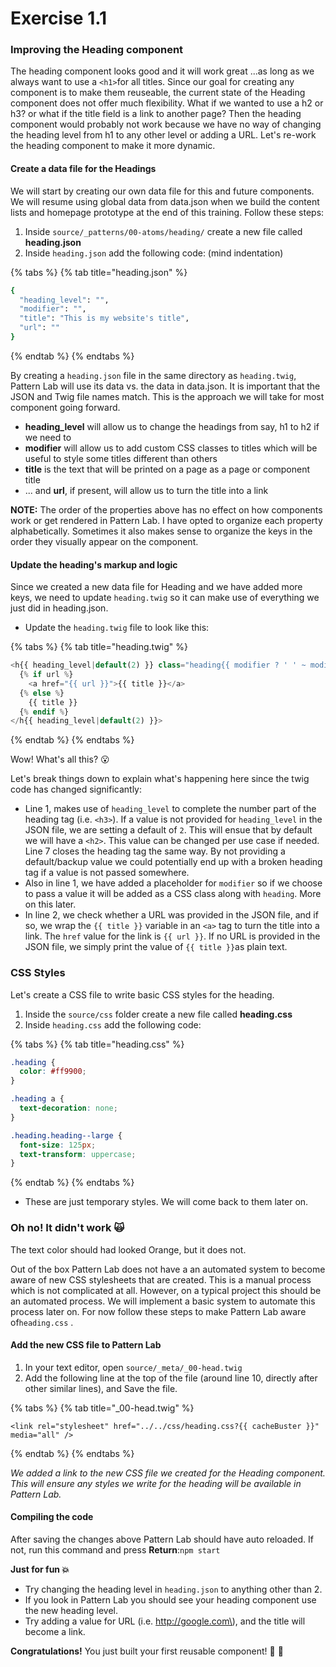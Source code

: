 # Exercise 1.1

### Improving the Heading component

The heading component looks good and it will work great ...as long as we always want to use a `<h1>`for all titles. Since our goal for creating any component is to make them reuseable, the current state of the Heading component does not offer much flexibility. What if we wanted to use a h2 or h3? or what if the title field is a link to another page? Then the heading component would probably not work because we have no way of changing the heading level from h1 to any other level or adding a URL. Let's re-work the heading component to make it more dynamic.

#### Create a data file for the Headings

We will start by creating our own data file for this and future components. We will resume using global data from data.json when we build the content lists and homepage prototype at the end of this training.  Follow these steps:

1. Inside `source/_patterns/00-atoms/heading/` create a new file called **heading.json**
2. Inside `heading.json` add the following code: \(mind indentation\)

{% tabs %}
{% tab title="heading.json" %}
```bash
{
  "heading_level": "",
  "modifier": "",
  "title": "This is my website's title",
  "url": ""
}
```
{% endtab %}
{% endtabs %}

By creating a `heading.json` file in the same directory as `heading.twig`, Pattern Lab will use its data vs. the data in data.json.  It is important that the JSON and Twig file names match.  This is the approach we will take for most component going forward.

* **heading\_level** will allow us to change the headings from say, h1 to h2 if we need to
* **modifier** will allow us to add custom CSS classes to titles which will be useful to style some titles different than others
* **title** is the text that will be printed on a page as a page or component title
* ... and **url**, if present, will allow us to turn the title into a link

**NOTE:**  The order of the properties above has no effect on how components work or get rendered in Pattern Lab.  I have opted to organize each property alphabetically.  Sometimes it also makes sense to organize the keys in the order they visually appear on the component.

#### Update the heading's markup and logic

Since we created a new data file for Heading and we have added more keys, we need to update `heading.twig` so it can make use of everything we just did in heading.json.

* Update the `heading.twig` file to look like this: 

{% tabs %}
{% tab title="heading.twig" %}
```php
<h{{ heading_level|default(2) }} class="heading{{ modifier ? ' ' ~ modifier }}">
  {% if url %}
    <a href="{{ url }}">{{ title }}</a>
  {% else %}
    {{ title }}
  {% endif %}
</h{{ heading_level|default(2) }}>
```
{% endtab %}
{% endtabs %}

Wow! What's all this? 😮

Let's break things down to explain what's happening here since the twig code has changed significantly:

* Line 1, makes use of `heading_level` to complete the number part of the heading tag \(i.e. `<h3>`\).  If a value is not provided for `heading_level` in the JSON file, we are setting a default of `2`.  This will ensue that by default we will have a `<h2>`.  This value can be changed per use case if needed.  Line 7 closes the heading tag the same way. By not providing a default/backup value we could potentially end up with a broken heading tag if a value is not passed somewhere.
* Also in line 1, we have added a placeholder for `modifier` so if we choose to pass a value it will be added as a CSS class along with `heading`.  More on this later.
* In line 2, we check whether a URL was provided in the JSON file, and if so, we wrap the `{{ title }}` variable in an `<a>` tag to turn the title into a link.  The `href` value for the link is `{{ url }}`.  If no URL is provided in the JSON file, we simply print the value of `{{ title }}`as plain text.

### CSS Styles

Let's create a CSS file to write basic CSS styles for the heading.

1. Inside the `source/css` folder create a new file called  **heading.css**
2. Inside `heading.css` add the following code:

{% tabs %}
{% tab title="heading.css" %}
```css
.heading {
  color: #ff9900;
}

.heading a {
  text-decoration: none;
}

.heading.heading--large {
  font-size: 125px;
  text-transform: uppercase;
}
```
{% endtab %}
{% endtabs %}

* These are just temporary styles.  We will come back to them later on.

### Oh no! It didn't work 🙀

The text color should had looked Orange, but it does not.

Out of the box Pattern Lab does not have a an automated system to become aware of new CSS stylesheets that are created. This is a manual process which is not complicated at all. However, on a typical project this should be an automated process. We will implement a basic system to automate this process later on. For now follow these steps to make Pattern Lab aware of`heading.css` .

#### Add the new CSS file to Pattern Lab

1. In your text editor, open `source/_meta/_00-head.twig`
2. Add the following line at the top of the file \(around line 10, directly after other similar lines\), and Save the file.

{% tabs %}
{% tab title="\_00-head.twig" %}
```markup
<link rel="stylesheet" href="../../css/heading.css?{{ cacheBuster }}" media="all" />
```
{% endtab %}
{% endtabs %}

_We added a link to the new CSS file we created for the Heading component.  This will ensure any styles we write for the heading will be available in Pattern Lab._

#### Compiling the code

After saving the changes above Pattern Lab should have auto reloaded.  If not, run this command and press **Return**:`npm start`

**Just for fun 💥**

* Try changing the heading level in `heading.json` to anything other than 2.
* If you look in Pattern Lab you should see your heading component use the new heading level.
* Try adding a value for URL \(i.e. http://google.com\), and the title will become a link.

**Congratulations!** You just built your first reusable component! 🙌 🎉

